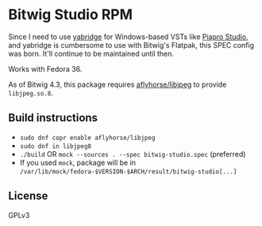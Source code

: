# Bitwig Studio RPM

Since I need to use [yabridge](https://github.com/robbert-vdh/yabridge) for Windows-based VSTs like [Piapro Studio](https://piaprostudio.com/?lang=en), and yabridge is cumbersome to use with Bitwig's Flatpak, this SPEC config was born. It'll continue to be maintained until then.

Works with Fedora 36.

As of Bitwig 4.3, this package requires [aflyhorse/libjpeg](https://copr.fedorainfracloud.org/coprs/aflyhorse/libjpeg/) to provide `libjpeg.so.8`.

## Build instructions

- `sudo dnf copr enable aflyhorse/libjpeg`
- `sudo dnf in libjpeg8`
- `./build` OR `mock --sources . --spec bitwig-studio.spec` (preferred)
- If you used `mock`, package will be in `/var/lib/mock/fedora-$VERSION-$ARCH/result/bitwig-studio[...]`

## License

GPLv3